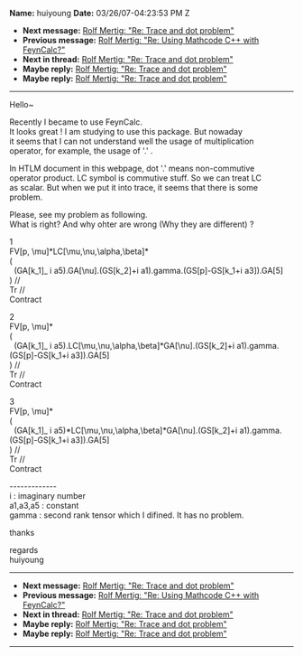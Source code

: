 **Name:** huiyoung
**Date:** 03/26/07-04:23:53 PM Z

  - **Next message:** [Rolf Mertig: "Re: Trace and dot
    problem"](0406.html)
  - **Previous message:** [Rolf Mertig: "Re: Using Mathcode C++ with
    FeynCalc?"](0404.html)
  - **Next in thread:** [Rolf Mertig: "Re: Trace and dot
    problem"](0406.html)
  - **Maybe reply:** [Rolf Mertig: "Re: Trace and dot
    problem"](0406.html)
  - **Maybe reply:** [Rolf Mertig: "Re: Trace and dot
    problem"](0407.html)

-----

Hello\~  

Recently I became to use FeynCalc.  
It looks great \! I am studying to use this package. But nowaday  
it seems that I can not understand well the usage of multiplication  
operator, for example, the usage of '.' .  

In HTLM document in this webpage, dot '.' means non-commutive  
operator product. LC symbol is commutive stuff. So we can treat LC  
as scalar. But when we put it into trace, it seems that there is some  
problem.  

Please, see my problem as following.  
What is right? And why ohter are wrong (Why they are different) ?  

1  
FV[p, \\mu]\*LC[\\mu,\\nu,\\alpha,\\beta]\*  
(  
  (GA[k\_1]\_ i a5).GA[\\nu].(GS[k\_2]+i
a1).gamma.(GS[p]-GS[k\_1+i a3]).GA[5]  
) //  
Tr //  
Contract  

2  
FV[p, \\mu]\*  
(  
  (GA[k\_1]\_ i
a5).LC[\\mu,\\nu,\\alpha,\\beta]\*GA[\\nu].(GS[k\_2]+i
a1).gamma.(GS[p]-GS[k\_1+i a3]).GA[5]  
) //  
Tr //  
Contract  

3  
FV[p, \\mu]\*  
(  
  (GA[k\_1]\_ i
a5)\*LC[\\mu,\\nu,\\alpha,\\beta]\*GA[\\nu].(GS[k\_2]+i
a1).gamma.(GS[p]-GS[k\_1+i a3]).GA[5]  
) //  
Tr //  
Contract  

\-------------  
i : imaginary number  
a1,a3,a5 : constant  
gamma : second rank tensor which I difined. It has no problem.  

thanks  

regards  
huiyoung  

-----

  - **Next message:** [Rolf Mertig: "Re: Trace and dot
    problem"](0406.html)
  - **Previous message:** [Rolf Mertig: "Re: Using Mathcode C++ with
    FeynCalc?"](0404.html)
  - **Next in thread:** [Rolf Mertig: "Re: Trace and dot
    problem"](0406.html)
  - **Maybe reply:** [Rolf Mertig: "Re: Trace and dot
    problem"](0406.html)
  - **Maybe reply:** [Rolf Mertig: "Re: Trace and dot
    problem"](0407.html)

-----

